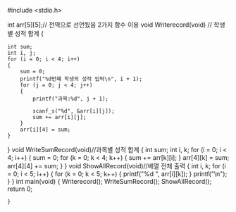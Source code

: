 #include <stdio.h>

int arr[5][5];// 전역으로 선언됬음 2가지 함수 이용
void Writerecord(void) // 학생별 성적 합계
{

	int sum;
	int i, j;
	for (i = 0; i < 4; i++)
	{
		sum = 0;
		printf("%d번쨰 학생의 성적 입력\n", i + 1);
		for (j = 0; j < 4; j++)
		{
			printf("과목:%d", j + 1);

			scanf_s("%d", &arr[i][j]);
			sum += arr[i][j];
		}
		arr[i][4] = sum;
	}
	
}
void WriteSumRecord(void)//과목별 성적 합계
{
	int sum;
	int i, k;
	for (i = 0; i < 4; i++)
	{
		sum = 0;
		for (k = 0; k < 4; k++)
		{
			sum += arr[k][i];
		}
		arr[4][k] = sum;
		arr[4][4] += sum;
	}
}
void ShowAllRecord(void)//배열 전체 출력
{
	int i, k;
	for (i = 0; i < 5; i++)
	{
		for (k = 0; k < 5; k++)
		{
			printf("%d ", arr[i][k]);
		}
		printf("\n");
	}
}
int main(void)
{
	Writerecord();
	WriteSumRecord();
	ShowAllRecord();
	return 0;

	}
